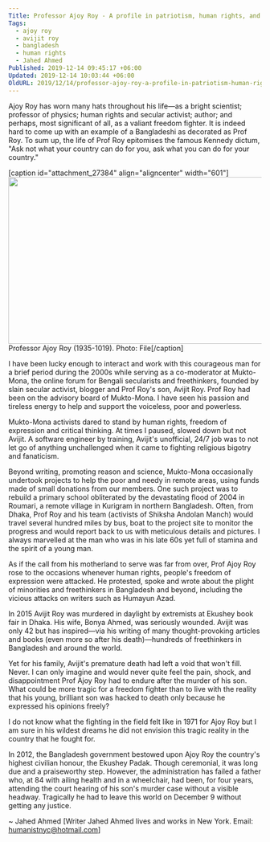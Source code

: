 ```yaml
---
Title: Professor Ajoy Roy - A profile in patriotism, human rights, and science
Tags:
  - ajoy roy
  - avijit roy
  - bangladesh
  - human rights
  - Jahed Ahmed
Published: 2019-12-14 09:45:17 +06:00
Updated: 2019-12-14 10:03:44 +06:00
OldURL: 2019/12/14/professor-ajoy-roy-a-profile-in-patriotism-human-rights-and-science/
---
```


Ajoy Roy has worn many hats throughout his life—as a bright scientist; professor of physics; human rights and secular activist; author; and perhaps, most significant of all, as a valiant freedom fighter. It is indeed hard to come up with an example of a Bangladeshi as decorated as Prof Roy. To sum up, the life of Prof Roy epitomises the famous Kennedy dictum, "Ask not what your country can do for you, ask what you can do for your country."

[caption id="attachment_27384" align="aligncenter" width="601"]<a href="https://enblog.muktomona.com/2019/12/14/professor-ajoy-roy-a-profile-in-patriotism-human-rights-and-science/screen-shot-2019-12-13-at-7-56-56-pm/" rel="attachment wp-att-27384"><img src="/wp-content/uploads/2019/12/Screen-Shot-2019-12-13-at-7.56.56-PM.png" alt="" width="601" height="332" class="size-full wp-image-27384" /></a> Professor Ajoy Roy (1935-1019). Photo: File[/caption]

I have been lucky enough to interact and work with this courageous man for a brief period during the 2000s while serving as a co-moderator at Mukto-Mona, the online forum for Bengali secularists and freethinkers, founded by slain secular activist, blogger and Prof Roy's son, Avijit Roy. Prof Roy had been on the advisory board of Mukto-Mona. I have seen his passion and tireless energy to help and support the voiceless, poor and powerless.

Mukto-Mona activists dared to stand by human rights, freedom of expression and critical thinking. At times I paused, slowed down but not Avijit. A software engineer by training, Avijit's unofficial, 24/7 job was to not let go of anything unchallenged when it came to fighting religious bigotry and fanaticism.

Beyond writing, promoting reason and science, Mukto-Mona occasionally undertook projects to help the poor and needy in remote areas, using funds made of small donations from our members. One such project was to rebuild a primary school obliterated by the devastating flood of 2004 in Roumari, a remote village in Kurigram in northern Bangladesh. Often, from Dhaka, Prof Roy and his team (activists of Shiksha Andolan Manch) would travel several hundred miles by bus, boat to the project site to monitor the progress and would report back to us with meticulous details and pictures. I always marvelled at the man who was in his late 60s yet full of stamina and the spirit of a young man.

As if the call from his motherland to serve was far from over, Prof Ajoy Roy rose to the occasions whenever human rights, people's freedom of expression were attacked. He protested, spoke and wrote about the plight of minorities and freethinkers in Bangladesh and beyond, including the vicious attacks on writers such as Humayun Azad.

In 2015 Avijit Roy was murdered in daylight by extremists at Ekushey book fair in Dhaka. His wife, Bonya Ahmed, was seriously wounded. Avijit was only 42 but has inspired—via his writing of many thought-provoking articles and books (even more so after his death)—hundreds of freethinkers in Bangladesh and around the world.

Yet for his family, Avijit's premature death had left a void that won't fill. Never. I can only imagine and would never quite feel the pain, shock, and disappointment Prof Ajoy Roy had to endure after the murder of his son. What could be more tragic for a freedom fighter than to live with the reality that his young, brilliant son was hacked to death only because he expressed his opinions freely?

I do not know what the fighting in the field felt like in 1971 for Ajoy Roy but I am sure in his wildest dreams he did not envision this tragic reality in the country that he fought for.    

In 2012, the Bangladesh government bestowed upon Ajoy Roy the country's highest civilian honour, the Ekushey Padak. Though ceremonial, it was long due and a praiseworthy step. However, the administration has failed a father who, at 84 with ailing health and in a wheelchair, had been, for four years, attending the court hearing of his son's murder case without a visible headway. Tragically he had to leave this world on December 9 without getting any justice.

~ Jahed Ahmed
[Writer Jahed Ahmed lives and works in New York. Email: humanistnyc@hotmail.com]